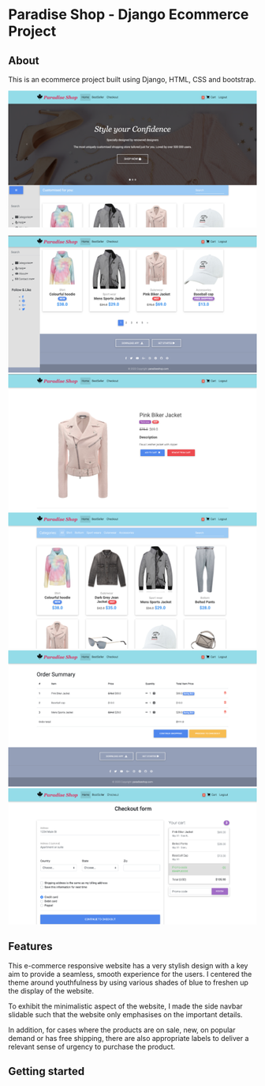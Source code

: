 # Paradise Shop - Django Ecommerce Project

## About

This is an ecommerce project built using Django, HTML, CSS and bootstrap. 

![Home Page - Top](/app-images/home-top-img.png) <br> 

![Home Page - Bottom](/app-images/home-bottom-img.png) <br>
![Product Page](/app-images/product-img.png) <br>
![BestSeller Page](/app-images/bestseller-img.png) <br>
![Order Summary Page](/app-images/order-summary-img.png) <br>
![checkout Page](/app-images/checkout-img.png) <br>

## Features

This e-commerce responsive website has a very stylish design with a key aim to provide a seamless, smooth experience for the users. I centered the theme around youthfulness by using various shades of blue to freshen up the display of the website. <br>

To exhibit the minimalistic aspect of the website, I made the side navbar slidable such that the website only emphasises on the important details. 

In addition, for cases where the products are on sale, new, on popular demand or has free shipping, there are also appropriate labels to deliver a relevant sense of urgency to purchase the product.




## Getting started

<!-- Steps:

1. Clone/pull/download this repository
2. Create a virtualenv with `virtualenv env` and install dependencies with `pip install -r requirements.txt`
3. Configure your .env variables
4. Rename your project with `python manage.py rename <yourprojectname> <newprojectname>`

This project includes:

1. Settings modules for deploying with Azure
2. Django commands for renaming your project and creating a superuser
3. A cli tool for setting environment variables for deployment -->
